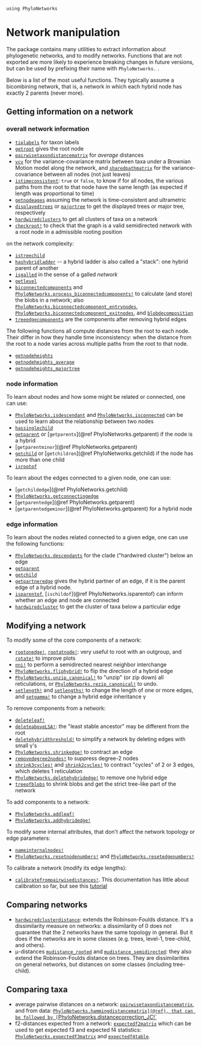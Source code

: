 ```@setup network_getters
using PhyloNetworks
```

# Network manipulation

The package contains many utilities to extract information about phylogenetic networks, and to modify networks.
Functions that are not exported are more likely to experience
breaking changes in future versions, but can be used by prefixing their
name with `PhyloNetworks.` .

Below is a list of the most useful functions.
They typically assume a bicombining network, that is, a network in which
each hybrid node has exactly 2 parents (never more).

## Getting information on a network

### overall network information

- [`tiplabels`](@ref) for taxon labels
- [`getroot`](@ref) gives the root node
- [`pairwisetaxondistancematrix`](@ref) for *average* distances
- [`vcv`](@ref) for the variance-covariance matrix between taxa under a
  Brownian Motion model along the network, and [`sharedpathmatrix`](@ref)
  for the variance-covariance between all nodes (not just leaves)
- [`istimeconsistent`](@ref): `true` or `false`, to know if for all nodes,
  the various paths from the root to that node have the same length
  (as expected if length was proportional to time)
- [`getnodeages`](@ref) assuming the network is time-consistent and ultrametric
- [`displayedtrees`](@ref) or [`majortree`](@ref) to get the displayed trees
  or major tree, respectively
- [`hardwiredclusters`](@ref) to get all clusters of taxa on a network
- [`checkroot!`](@ref) to check that the graph is a valid semidirected
  network with a root node in a admissible rooting position

on the network complexity:
- [`istreechild`](@ref)
- [`hashybridladder`](@ref) -- a hybrid ladder is also called a "stack":
  one hybrid parent of another
- [`isgalled`](@ref) in the sense of a galled *network*
- [`getlevel`](@ref)
- [`biconnectedcomponents`](@ref) and
  [`PhyloNetworks.process_biconnectedcomponents!`](@ref)
  to calculate (and store) the blobs in a network;
  also
  [`PhyloNetworks.biconnectedcomponent_entrynodes`](@ref),
  [`PhyloNetworks.biconnectedcomponent_exitnodes`](@ref),
  and [`blobdecomposition`](@ref)
- [`treeedgecomponents`](@ref) are the components after removing hybrid edges

The following functions all compute distances from the root to each node.
Their differ in how they handle time inconsistency: when the distance from
the root to a node varies across multiple paths from the root to that node.
- [`getnodeheights`](@ref)
- [`getnodeheights_average`](@ref)
- [`getnodeheights_majortree`](@ref)

### node information

To learn about nodes and how some might be related or connected, one can use:

- [`PhyloNetworks.isdescendant`](@ref) and [`PhyloNetworks.isconnected`](@ref) 
  can be used to learn about the relationship between two nodes
- [`hassinglechild`](@ref)
- [`getparent`](@ref) or [`getparents`](@ref PhyloNetworks.getparent) if the
  node is a hybrid
- [`getparentminor`](@ref PhyloNetworks.getparent)
- [`getchild`](@ref) or [`getchildren`](@ref PhyloNetworks.getchild) if the
  node has more than one child
- [`isrootof`](@ref)

To learn about the edges connected to a given node, one can use:
- [`getchildedge`](@ref PhyloNetworks.getchild)
- [`PhyloNetworks.getconnectingedge`](@ref)
- [`getparentedge`](@ref PhyloNetworks.getparent)
- [`getparentedgeminor`](@ref PhyloNetworks.getparent) for a hybrid node

### edge information

To learn about the nodes related connected to a given edge, one can use the following functions: 

- [`PhyloNetworks.descendants`](@ref) for the clade ("hardwired cluster") below an edge
- [`getparent`](@ref)
- [`getchild`](@ref)
- [`getpartneredge`](@ref) gives the hybrid partner of an edge,
  if it is the parent edge of a hybrid node.
- [`isparentof`](@ref), [`ischildof`](@ref PhyloNetworks.isparentof) can
  inform whether an edge and node are connected
- [`hardwiredcluster`](@ref) to get the cluster of taxa below a particular edge

## Modifying a network

To modify some of the core components of a network:

- [`rootonedge!`](@ref), [`rootatnode!`](@ref):
  very useful to root with an outgroup, and [`rotate!`](@ref) to improve plots
- [`nni!`](@ref) to perform a semidirected nearest neighbor interchange
- [`PhyloNetworks.fliphybrid!`](@ref) to flip the direction of a hybrid edge
- [`PhyloNetworks.unzip_canonical!`](@ref) to "unzip" (or zip down) all
  reticulations, or [`PhyloNetworks.rezip_canonical!`](@ref) to undo.
- [`setlength!`](@ref) and [`setlengths!`](@ref) to change the length of one
  or more edges,
  and [`setgamma!`](@ref) to change a hybrid edge inheritance γ

To remove components from a network:

- [`deleteleaf!`](@ref)
- [`deleteaboveLSA!`](@ref): the "least stable ancestor" may be different
  from the root
- [`deletehybridthreshold!`](@ref) to simplify a network by deleting edges with small γ's
- [`PhyloNetworks.shrinkedge!`](@ref) to contract an edge
- [`removedegree2nodes!`](@ref) to suppress degree-2 nodes
- [`shrink3cycles!`](@ref) and [`shrink2cycles!`](@ref) to contract "cycles"
  of 2 or 3 edges, which deletes 1 reticulation
- [`PhyloNetworks.deletehybridedge!`](@ref) to remove one hybrid edge
- [`treeofblobs`](@ref) to shrink blobs and get the strict tree-like part of
  the network

To add components to a network:

- [`PhyloNetworks.addleaf!`](@ref)
- [`PhyloNetworks.addhybridedge!`](@ref)

To modify some internal attributes, that don't affect the network topology
or edge parameters:

- [`nameinternalnodes!`](@ref)
- [`PhyloNetworks.resetnodenumbers!`](@ref) and
  [`PhyloNetworks.resetedgenumbers!`](@ref)

To calibrate a network (modify its edge lengths):

- [`calibratefrompairwisedistances!`](@ref). This documentation has little
  about calibration so far, but see this
  [tutorial](https://cecileane.github.io/networkPCM-workshop/topic1-netcalibration.html)

## Comparing networks

- [`hardwiredclusterdistance`](@ref): extends the Robinson-Foulds distance.
  It's a dissimilarity measure on networks: a dissimilarity of 0 does not
  guarantee that the 2 networks have the same topology in general.
  But it does if the networks are in some classes (e.g. trees, level-1,
  tree-child, and others).
- μ-distances [`mudistance_rooted`](@ref) and [`mudistance_semidirected`](@ref):
  they also extend the Robinson-Foulds distance on trees.
  They are dissimilarities on general networks, but distances on some classes
  (including tree-child).

## Comparing taxa

- average pairwise distances on a network: [`pairwisetaxondistancematrix`](@ref),  
  and from data: [`PhyloNetworks.hammingdistancematrix](@ref), that can be
  followed by [`PhyloNetworks.distancecorrection_JC!`](@ref)
- f2-distances expected from a network: [`expectedf2matrix`](@ref)
  which can be used to get expected f3 and expected f4 statistics:
  [`PhyloNetworks.expectedf3matrix`](@ref) and [`expectedf4table`](@ref).
